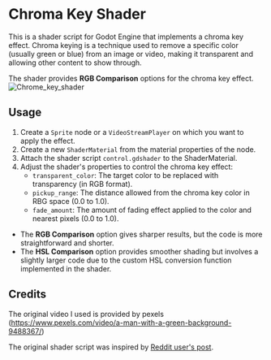 # Chroma Key Shader

This is a shader script for Godot Engine that implements a chroma key effect. Chroma keying is a technique used to remove a
specific color (usually green or blue) from an image or video, making it transparent and allowing other content to show through.

The shader provides **RGB Comparison** options for the chroma key effect.
![Chrome_key_shader](https://github.com/Ymanawat/Chroma-Key-Shader-Godot-4/assets/81252768/dd825f8b-e4f3-4780-b919-473f1781598d)

## Usage

1. Create a `Sprite` node or a `VideoStreamPlayer` on which you want to apply the effect.
2. Create a new `ShaderMaterial` from the material properties of the node.
3. Attach the shader script `control.gdshader` to the ShaderMaterial.
4. Adjust the shader's properties to control the chroma key effect:
   - `transparent_color`: The target color to be replaced with transparency (in RGB format).
   - `pickup_range`: The distance allowed from the chroma key color in RBG space (0.0 to 1.0).
   - `fade_amount`: The amount of fading effect applied to the color and nearest pixels (0.0 to 1.0).

- The **RGB Comparison** option gives sharper results, but the code is more straightforward and shorter.
- The **HSL Comparison** option provides smoother shading but involves a slightly larger code due to the custom HSL
conversion function implemented in the shader.

## Credits

The original video I used is provided by pexels (https://www.pexels.com/video/a-man-with-a-green-background-9488367/)

The original shader script was inspired by [Reddit user's post](https://www.reddit.com/r/godot/comments/14m8d03/how_to_chroma_key_a_green_screen_video_with_godot/).


